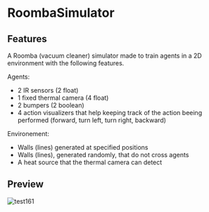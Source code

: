 # RoombaSimulator

## Features
A Roomba (vacuum cleaner) simulator made to train agents in a 2D environment with the following features.

Agents: 
* 2 IR sensors (2 float)
* 1 fixed thermal camera (4 float)
* 2 bumpers (2 boolean)
* 4 action visualizers that help keeping track of the action beeing performed (forward, turn left, turn right, backward)

Environement:
* Walls (lines) generated at specified positions
* Walls (lines), generated randomly, that do not cross agents
* A heat source that the thermal camera can detect

## Preview
![test161](https://user-images.githubusercontent.com/32341154/71769455-f17abb00-2f21-11ea-8247-f877d3d10b85.png)
